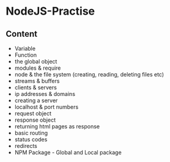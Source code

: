 # NodeJS-Practise

## Content
* Variable 
* Function
* the global object
* modules & require
* node & the file system (creating, reading, deleting files etc)
* streams & buffers
* clients & servers
* ip addresses & domains
* creating a server
* localhost & port numbers
* request object
* response object
* returning html pages as response
* basic routing
* status codes
* redirects
* NPM Package - Global and Local package

